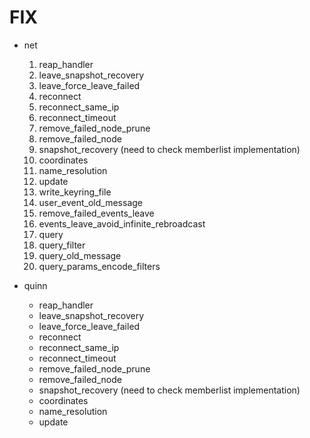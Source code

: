 # FIX

- net
  1. reap_handler
  2. leave_snapshot_recovery
  3. leave_force_leave_failed
  4. reconnect
  5. reconnect_same_ip
  6. reconnect_timeout
  7. remove_failed_node_prune
  8. remove_failed_node
  9. snapshot_recovery (need to check memberlist implementation)
  10. coordinates
  11. name_resolution
  12. update
  13. write_keyring_file
  14. user_event_old_message
  15. remove_failed_events_leave
  16. events_leave_avoid_infinite_rebroadcast
  17. query
  18. query_filter
  19. query_old_message
  20. query_params_encode_filters

- quinn
  - reap_handler
  - leave_snapshot_recovery
  - leave_force_leave_failed
  - reconnect
  - reconnect_same_ip
  - reconnect_timeout
  - remove_failed_node_prune
  - remove_failed_node
  - snapshot_recovery (need to check memberlist implementation)
  - coordinates
  - name_resolution
  - update
